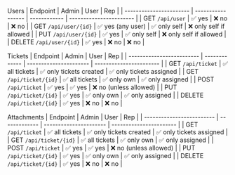 Users
| Endpoint | Admin | User | Rep |
| ----------------------- | ----------------- | ------------ | ----------------------- |
| GET `/api/user` | ✅ yes | ❌ no | ❌ no |
| GET `/api/user/{id}` | ✅ yes (any user) | ✅ only self | ❌ only self if allowed |
| PUT `/api/user/{id}` | ✅ yes | ✅ only self | ❌ only self if allowed |
| DELETE `/api/user/{id}` | ✅ yes | ❌ no | ❌ no |

Tickets
| Endpoint | Admin | User | Rep |
| ------------------------- | ------------- | ---------------------- | ----------------------- |
| GET `/api/ticket` | ✅ all tickets | ✅ only tickets created | ✅ only tickets assigned |
| GET `/api/ticket/{id}` | ✅ all tickets | ✅ only own | ✅ only assigned |
| POST `/api/ticket` | ✅ yes | ✅ yes | ❌ no (unless allowed) |
| PUT `/api/ticket/{id}` | ✅ yes | ✅ only own | ✅ only assigned |
| DELETE `/api/ticket/{id}` | ✅ yes | ❌ no | ❌ no |

Attachments
| Endpoint | Admin | User | Rep |
| ------------------------- | ------------- | ---------------------- | ----------------------- |
| GET `/api/ticket` | ✅ all tickets | ✅ only tickets created | ✅ only tickets assigned |
| GET `/api/ticket/{id}` | ✅ all tickets | ✅ only own | ✅ only assigned |
| POST `/api/ticket` | ✅ yes | ✅ yes | ❌ no (unless allowed) |
| PUT `/api/ticket/{id}` | ✅ yes | ✅ only own | ✅ only assigned |
| DELETE `/api/ticket/{id}` | ✅ yes | ❌ no | ❌ no |
